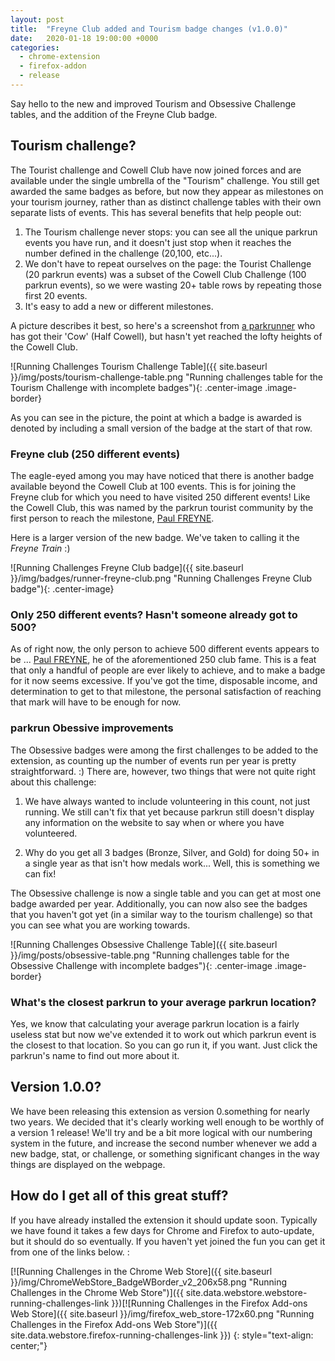 ```yaml
---
layout: post
title:  "Freyne Club added and Tourism badge changes (v1.0.0)"
date:   2020-01-18 19:00:00 +0000
categories:
  - chrome-extension
  - firefox-addon
  - release
---
```


Say hello to the new and improved Tourism and Obsessive Challenge tables, and the addition of the Freyne Club badge.

## Tourism challenge?

The Tourist challenge and Cowell Club have now joined forces and are available under the single umbrella
of the "Tourism" challenge. You still get awarded the same badges as before, but now they appear as milestones
on your tourism journey, rather than as distinct challenge tables with their own separate lists of events.
This has several benefits that help people out:

1. The Tourism challenge never stops: you can see all the unique parkrun events you have run, 
and it doesn't just stop when it reaches the number defined in the challenge (20,100, etc...).
2. We don't have to repeat ourselves on the page: the Tourist Challenge (20 parkrun events) was a subset
of the Cowell Club Challenge (100 parkrun events), so we were wasting 20+ table rows by repeating those 
first 20 events.
3. It's easy to add a new or different milestones.

A picture describes it best, so here's a screenshot from [a parkrunner](https://www.parkrun.org.uk/parkrunner/1309364/all/) who has got their 'Cow' (Half Cowell), but hasn't yet reached the lofty heights of the Cowell Club.

![Running Challenges Tourism Challenge Table]({{ site.baseurl }}/img/posts/tourism-challenge-table.png "Running challenges table for the Tourism Challenge with incomplete badges"){: .center-image .image-border}

As you can see in the picture, the point at which a badge is awarded is denoted by including a small version
of the badge at the start of that row. 

### Freyne club (250 different events)

The eagle-eyed among you may have noticed that there is another badge available beyond the Cowell Club at 100 events. 
This is for joining the Freyne club for which you need to have visited 250 different events! Like the Cowell Club, this 
was named by the parkrun tourist community by the first person to reach the milestone, [Paul FREYNE](https://www.parkrun.org.uk/parkrunner/5227/all/).

Here is a larger version of the new badge. We've taken to calling it the *Freyne Train* :)

![Running Challenges Freyne Club badge]({{ site.baseurl }}/img/badges/runner-freyne-club.png "Running Challenges Freyne Club badge"){: .center-image}

### Only 250 different events? Hasn't someone already got to 500?

As of right now, the only person to achieve 500 different events appears to be ... [Paul FREYNE](https://www.parkrun.org.uk/parkrunner/5227/all/), he of the aforementioned 250 club fame.
This is a feat that only a handful of people are ever likely to achieve, and to make a badge for it now seems excessive.
If you've got the time, disposable income, and determination to get to that milestone, the personal satisfaction of 
reaching that mark will have to be enough for now.

### parkrun Obessive improvements

The Obsessive badges were among the first challenges to be added to the extension, as counting up the number of
events run per year is pretty straightforward. :) There are, however, two things that were not quite right about 
this challenge:

1. We have always wanted to include volunteering in this count, not just running. We still can't fix that yet because
parkrun still doesn't display any information on the website to say when or where you have volunteered.

2. Why do you get all 3 badges (Bronze, Silver, and Gold) for doing 50+ in a single year as that isn't how medals 
work... Well, this is something we can fix!

The Obsessive challenge is now a single table and you can get at most one badge awarded per year. Additionally,
you can now also see the badges that you haven't got yet (in a similar way to the tourism challenge) so that 
you can see what you are working towards.

![Running Challenges Obsessive Challenge Table]({{ site.baseurl }}/img/posts/obsessive-table.png "Running challenges table for the Obsessive Challenge with incomplete badges"){: .center-image .image-border}

### What's the closest parkrun to your average parkrun location?

Yes, we know that calculating your average parkrun location is a fairly useless stat but now we've extended it
to work out which parkrun event is the closest to that location. So you can go run it, if you want. Just click 
the parkrun's name to find out more about it.

## Version 1.0.0?

We have been releasing this extension as version 0.something for nearly two years. We decided that it's clearly 
working well enough to be worthly of a version 1 release! We'll try and be a bit more logical with our numbering
system in the future, and increase the second number whenever we add a new badge, stat, or challenge, or something 
significant changes in the way things are displayed on the webpage.

## How do I get all of this great stuff?

If you have already installed the extension it should update soon. Typically we
have found it takes a few days for Chrome and Firefox to auto-update, but it should
do so eventually.  If you haven't yet joined the fun you can get it from one of
the links below. :

[![Running Challenges in the Chrome Web Store]({{ site.baseurl }}/img/ChromeWebStore_BadgeWBorder_v2_206x58.png "Running Challenges in the Chrome Web Store")]({{ site.data.webstore.webstore-running-challenges-link }})[![Running Challenges in the Firefox Add-ons Web Store]({{ site.baseurl }}/img/firefox_web_store-172x60.png "Running Challenges in the Firefox Add-ons Web Store")]({{ site.data.webstore.firefox-running-challenges-link }})
{: style="text-align: center;"}
